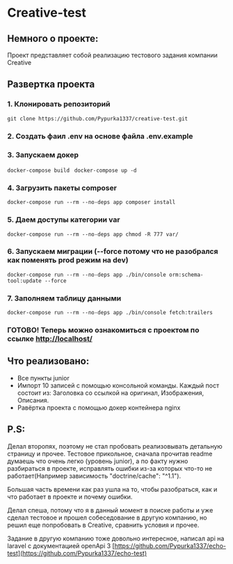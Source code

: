# Creative-test
## Немного о проекте:
Проект представляет собой реализацию тестового задания компании Creative
## Развертка проекта
### 1. Клонировать репозиторий
```git clone https://github.com/Pypurka1337/creative-test.git ```
### 2. Создать фаил **.env** на основе файла .env.example
### 3. Запускаем докер
```docker-compose build ```
```docker-compose up -d ```
### 4. Загрузить пакеты composer
```docker-compose run --rm --no-deps app composer install```
### 5. Даем доступы категории var
```docker-compose run --rm --no-deps app chmod -R 777 var/```
### 6. Запускаем миграции (--force потому что не разобрался как поменять prod режим на dev)
```docker-compose run --rm --no-deps app ./bin/console orm:schema-tool:update --force```
### 7. Заполняем таблицу данными
```docker-compose run --rm --no-deps app ./bin/console fetch:trailers```
### ГОТОВО! Теперь можно ознакомиться с проектом по ссылке [http://localhost/](http://localhost/)
## Что реализовано:
- Все пункты junior 
- Импорт 10 записей с помощью консольной команды. Каждый пост состоит из: Заголовка со ссылкой на оригинал, Изображения, Описания.
- Равёртка проекта с помощью докер контейнера nginx

## P.S:
Делал второпях, поэтому не стал пробовать реализовывать детальную страницу и прочее.
Тестовое прикольное, сначала прочитав readme думаешь что очень легко (уровень junior), а по факту нужно разбираться в проекте, исправлять ошибки из-за которых что-то не работает(Например зависимость "doctrine/cache": "^1.1").

Большая часть времени как раз ушла на то, чтобы разобраться, как и что работает в проекте и почему ошибки.

Делал спеша, потому что я в данный момент в поиске работы и уже сделал тестовое и прошел собеседование в другую компанию, но решил еще попробовать в Creative, сравнить условия и прочее.

Задание в другую компанию тоже довольно интересное, написал api на laravel с документацией openApi 3 [https://github.com/Pypurka1337/echo-test](https://github.com/Pypurka1337/echo-test)
